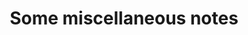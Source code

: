 ---
layout: post-index
title: Some miscellaneous notes
excerpt: "A List of Notes"
image:
  feature: mountains-4.jpg
  credit: Gruppo del Sella by mishonok @ Flickr (CC-BY-NC-SA 2.0)
  creditlink: http://bit.ly/1JPSxuB
---